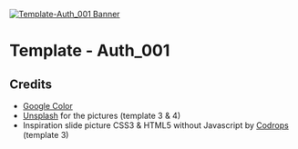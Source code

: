 [![Template-Auth_001 Banner](http://demo.domprojects.com/template/auth_001/github/template-auth_001.png)](http://demo.domprojects.com/template/auth_001)


# Template - Auth_001


## Credits

* [Google Color](https://www.google.com/design/spec/style/color.html)
* [Unsplash](https://unsplash.com/) for the pictures (template 3 & 4)
* Inspiration slide picture CSS3 & HTML5 without Javascript by [Codrops](http://tympanus.net/codrops/2012/01/02/fullscreen-background-image-slideshow-with-css3/) (template 3)

